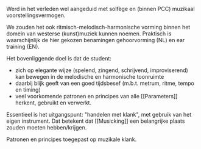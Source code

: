 Werd in het verleden wel aangeduid met solfège en (binnen PCC) muzikaal voorstellingsvermogen.

We zouden het ook ritmisch-melodisch-harmonische vorming binnen het domein van westerse (kunst)muziek kunnen noemen.  Praktisch is waarschijnlijk de hier gekozen benamingen gehoorvorming (NL) en ear training (EN).

Het bovenliggende doel is dat de student:
- zich op elegante wijze (spelend, zingend, schrijvend, improviserend) kan bewegen in de melodische en harmonische toonruimte 
- daarbij blijk geeft van een goed tijdsbesef (m.b.t. metrum, ritme, tempo en timing)
- veel voorkomende patronen en principes van alle [[Parameters]] herkent, gebruikt en verwerkt.

Essentieel is het uitgangspunt: "handelen met klank", met gebruik van het eigen instrument. Dat betekent dat [[Musicking]] een belangrijke plaats zouden moeten hebben/krijgen.

Patronen en principes toegepast op muzikale klank.


